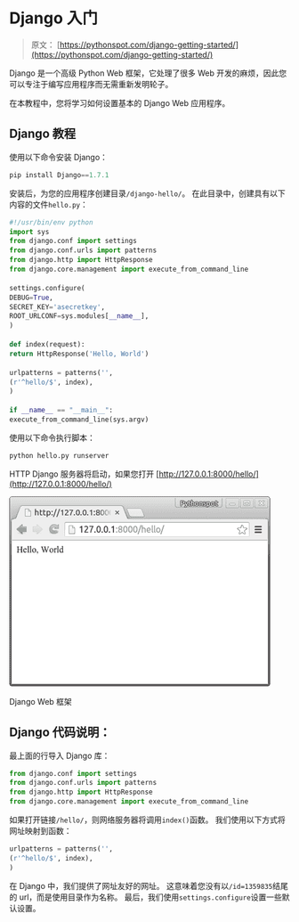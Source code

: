 # Django 入门

> 原文： [https://pythonspot.com/django-getting-started/](https://pythonspot.com/django-getting-started/)

Django 是一个高级 Python Web 框架，它处理了很多 Web 开发的麻烦，因此您可以专注于编写应用程序而无需重新发明轮子。

在本教程中，您将学习如何设置基本的 Django Web 应用程序。

## Django 教程

使用以下命令安装 Django：

```py
pip install Django==1.7.1

```

安装后，为您的应用程序创建目录`/django-hello/`。 在此目录中，创建具有以下内容的文件`hello.py`：

```py
#!/usr/bin/env python
import sys
from django.conf import settings
from django.conf.urls import patterns
from django.http import HttpResponse
from django.core.management import execute_from_command_line

settings.configure(
DEBUG=True,
SECRET_KEY='asecretkey',
ROOT_URLCONF=sys.modules[__name__],
)

def index(request):
return HttpResponse('Hello, World')

urlpatterns = patterns('',
(r'^hello/$', index),
)

if __name__ == "__main__":
execute_from_command_line(sys.argv)

```

使用以下命令执行脚本：

```py
python hello.py runserver

```

HTTP Django 服务器将启动，如果您打开 [http://127.0.0.1:8000/hello/](http://127.0.0.1:8000/hello/)

![Django Web Framework](img/e60f6a76e7fe2549ced2f64702af8620.jpg)

Django Web 框架

## Django 代码说明：

最上面的行导入 Django 库：

```py
from django.conf import settings
from django.conf.urls import patterns
from django.http import HttpResponse
from django.core.management import execute_from_command_line

```

如果打开链接`/hello/`，则网络服务器将调用`index()`函数。 我们使用以下方式将网址映射到函数：

```py
urlpatterns = patterns('',
(r'^hello/$', index),
)

```

在 Django 中，我们提供了网址友好的网址。 这意味着您没有以`/id=1359835`结尾的 url，而是使用目录作为名称。 最后，我们使用`settings.configure`设置一些默认设置。